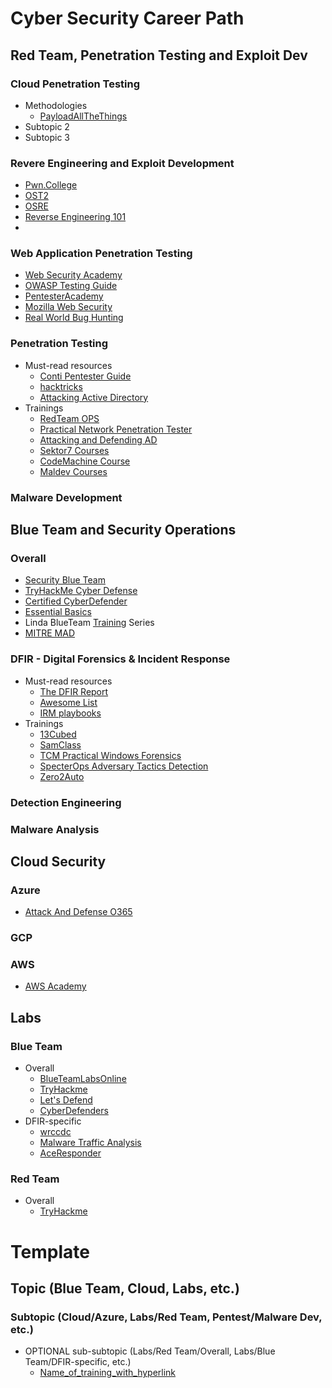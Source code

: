 # Cyber Security Career Path

## Red Team, Penetration Testing and Exploit Dev

### Cloud Penetration Testing
- Methodologies
	- [PayloadAllTheThings](https://github.com/swisskyrepo/PayloadsAllTheThings/blob/master/Methodology%20and%20Resources/Cloud%20-%20Azure%20Pentest.md)
- Subtopic 2
- Subtopic 3

### Revere Engineering and Exploit Development
- [Pwn.College](https://pwn.college/)
- [OST2](https://p.ost2.fyi/)
- [OSRE](https://exploitation.ashemery.com/)
- [Reverse Engineering 101](https://malwareunicorn.org/workshops/re101.html#0)
- 

### Web Application Penetration Testing
- [Web Security Academy](https://portswigger.net/web-security)
- [OWASP Testing Guide](https://owasp.org/www-project-web-security-testing-guide/)
- [PentesterAcademy](https://pentesteracademy.com/course?id=5)
- [Mozilla Web Security](https://infosec.mozilla.org/guidelines/web_security)
- [Real World Bug Hunting](https://www.amazon.com/Real-World-Bug-Hunting-Field-Hacking-ebook/dp/B072SQZ2LG/ref=sr_1_1?keywords=Real-World-Bug-Hunting-Field-Hacking-ebook&qid=1697571168&sr=8-1)

### Penetration Testing
- Must-read resources
	- [Conti Pentester Guide](https://github.com/ForbiddenProgrammer/conti-pentester-guide-leak)
	- [hacktricks](https://book.hacktricks.xyz/welcome/readme)
	- [Attacking Active Directory](https://zer1t0.gitlab.io/posts/attacking_ad/)
- Trainings
	- [RedTeam OPS](https://training.zeropointsecurity.co.uk/courses/red-team-ops)
	- [Practical Network Penetration Tester](https://certifications.tcm-sec.com/pnpt/)
	- [Attacking and Defending AD](https://www.alteredsecurity.com/adlab)
	- [Sektor7 Courses](https://institute.sektor7.net/)
	- [CodeMachine Course](https://codemachine.com/index.html)
	- [Maldev Courses](https://maldevacademy.com/)

### Malware Development

## Blue Team and Security Operations

### Overall
- [Security Blue Team](https://www.securityblue.team/training)
- [TryHackMe Cyber Defense](https://tryhackme.com/path/outline/blueteam)
- [Certified CyberDefender](https://cyberdefenders.org/blue-team-training/courses/certified-cyberdefender-certification/)
- [Essential Basics](https://blueteamcc.j2h2.io/)
- Linda BlueTeam [Training](https://www.youtube.com/watch?v=Bt5fh3wQUAQ&list=PLBf0hzazHTGNcIS_dHjM2NgNUFMW1EZFx&index=1) Series
- [MITRE MAD](https://mad-certified.mitre-engenuity.org/group/416659)

### DFIR - Digital Forensics & Incident Response
- Must-read resources
	- [The DFIR Report](https://thedfirreport.com/)
	- [Awesome List](https://github.com/meirwah/awesome-incident-response)
	- [IRM playbooks](https://www.incidentresponse.org/playbooks/)
- Trainings
	- [13Cubed](https://www.youtube.com/@13Cubed)
	- [SamClass](https://samsclass.info/152/FSIR2022-CCC.htm)
	- [TCM Practical Windows Forensics](https://academy.tcm-sec.com/p/practical-windows-forensics)
	- [SpecterOps Adversary Tactics Detection](https://specterops.io/training/adversary-tactics-detection/)
	- [Zero2Auto](https://courses.zero2auto.com/)

### Detection Engineering

### Malware Analysis

## Cloud Security

### Azure
- [Attack And Defense O365](https://training.xintra.org/attacking-and-defending-azure-m365)

### GCP

### AWS
- [AWS Academy](https://aws.amazon.com/training/awsacademy/)

## Labs

### Blue Team
- Overall
	- [BlueTeamLabsOnline](https://blueteamlabs.online/)
	- [TryHackme](https://tryhackme.com/)
	- [Let's Defend](https://letsdefend.io/)
	- [CyberDefenders](https://cyberdefenders.org/blueteam-ctf-challenges/)
- DFIR-specific
	- [wrccdc](https://dfir.wrccdc.org/dfir/)
	- [Malware Traffic Analysis](https://www.malware-traffic-analysis.net/)
	- [AceResponder](https://www.aceresponder.com/)

### Red Team
- Overall
	- [TryHackme](https://tryhackme.com/)

# Template

## Topic (Blue Team, Cloud, Labs, etc.)

### Subtopic (Cloud/Azure, Labs/Red Team, Pentest/Malware Dev, etc.)
- OPTIONAL sub-subtopic (Labs/Red Team/Overall, Labs/Blue Team/DFIR-specific, etc.)
	- [Name_of_training_with_hyperlink](https://example.com/)
